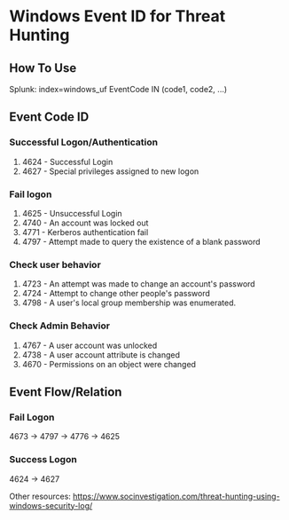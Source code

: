 # Windows Event ID for Threat Hunting

## How To Use
Splunk: index=windows_uf EventCode IN (code1, code2, ...)

## Event Code ID
### Successful Logon/Authentication
1. 4624 - Successful Login
2. 4627 - Special privileges assigned to new logon

### Fail logon
1. 4625 - Unsuccessful Login
2. 4740 - An account was locked out
3. 4771 - Kerberos authentication fail
4. 4797 - Attempt made to query the existence of a blank password

### Check user behavior
1. 4723 - An attempt was made to change an account's password
2. 4724 - Attempt to change other people's password
3. 4798 - A user's local group membership was enumerated.

### Check Admin Behavior
1. 4767 - A user account was unlocked
2. 4738 - A user account attribute is changed
3. 4670 - Permissions on an object were changed

## Event Flow/Relation
### Fail Logon
4673 -> 4797 -> 4776 -> 4625

### Success Logon
4624 -> 4627


Other resources: https://www.socinvestigation.com/threat-hunting-using-windows-security-log/
